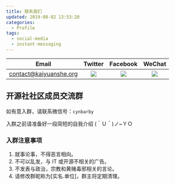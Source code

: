 ```yaml
---
title: 联系我们
updated: 2019-08-02 13:53:20
categories:
  - Profile
tags:
  - social-media
  - instant-messaging
---
```


|         Email          |          Twitter           |          Facebook           |          WeChat           |
| :--------------------: | :------------------------: | :-------------------------: | :-----------------------: |
| contact@kaiyuanshe.org | ![](image/KYS-Twitter.jpg) | ![](image/KYS-Facebook.jpg) | ![](image/KYS-WeChat.jpg) |

## 开源社社区成员交流群

如有意入群，请联系微信号：`cynbarby`

入群之前请准备好一段简短的自我介绍 (＾Ｕ＾)ノ~ＹＯ

### 入群注意事项

1. 就事论事，不得恶言相向。
2. 不可以乱发，与 IT 或开源不相关的广告。
3. 不发表与政治，宗教和黄赌毒邪相关的言论。
4. 请修改群昵称为[实名.单位]，群主将定期清理。
